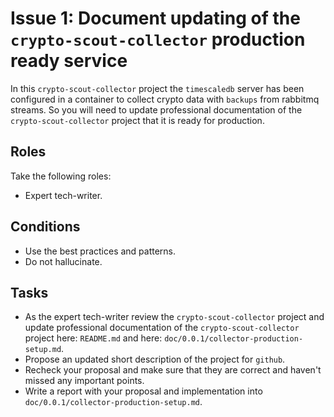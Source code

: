 # Issue 1: Document updating of the `crypto-scout-collector` production ready service

In this `crypto-scout-collector` project the `timescaledb` server has been configured in a container to collect crypto
data with `backups` from rabbitmq streams. So you will need to update professional documentation of the 
`crypto-scout-collector` project that it is ready for production.

## Roles

Take the following roles:

- Expert tech-writer.

## Conditions

- Use the best practices and patterns.
- Do not hallucinate.

## Tasks

- As the expert tech-writer review the `crypto-scout-collector` project and update professional documentation of the
  `crypto-scout-collector` project here: `README.md` and here: `doc/0.0.1/collector-production-setup.md`. 
- Propose an updated short description of the project for `github`.
- Recheck your proposal and make sure that they are correct and haven't missed any important points.
- Write a report with your proposal and implementation into `doc/0.0.1/collector-production-setup.md`.
